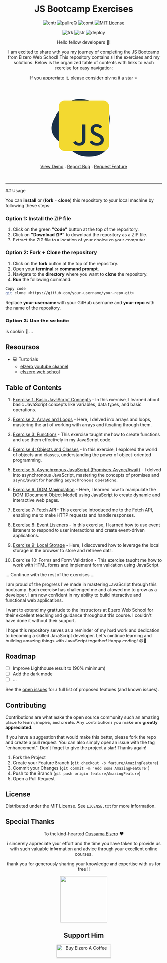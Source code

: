 
<div align="center">

<h1 align="center" >JS Bootcamp Exercises</h1>

![cntr](https://img.shields.io/github/contributors/Issam-seghir/JS-Bootcamp?color=pink&style=for-the-badge)
![pullreQ](https://img.shields.io/github/issues-pr/Issam-seghir/JS-Bootcamp?color=orange&style=for-the-badge)
![comt](https://img.shields.io/github/last-commit/Issam-seghir/JS-Bootcamp?style=for-the-badge)
[![MIT License](https://img.shields.io/badge/License-MIT-green.svg?style=for-the-badge)](https://choosealicense.com/licenses/mit/)

![frk](https://img.shields.io/github/forks/Issam-seghir/JS-Bootcamp?style=flat-square)
![str](https://img.shields.io/github/stars/Issam-seghir/JS-Bootcamp?style=flat-square)
![deploy](https://img.shields.io/website?down_color=red&down_message=down&style=flat-square&up_color=succes&up_message=up&url=https%3A%2F%2Fissam-seghir.github.io%2FJS-Bootcamp%2F)

<p align="center">

Hello fellow developers 👋!

I am excited to share with you my journey of completing the JS Bootcamp from Elzero Web School! This repository contains all the exercises and my solutions. Below is the organized table of contents with links to each exercise for easy navigation:

 If you appreciate it, please consider giving it a star ⭐
<br />
<br />
<!-- Uploaded to: SVG Repo, www.svgrepo.com, Transformed by: SVG Repo Mixer Tools -->
<svg fill="#f3d930" width="219px" height="219px" viewBox="-1.4 -1.4 16.80 16.80" role="img" focusable="false" aria-hidden="true" xmlns="http://www.w3.org/2000/svg" stroke="#f3d930" stroke-width="0.35" transform="matrix(1, 0, 0, 1, 0, 0)rotate(0)">
    <g id="SVGRepo_bgCarrier" stroke-width="0" transform="translate(0,0), scale(1)">
    <path transform="translate(-1.4, -1.4), scale(0.525)" d="M16,30.29085971095732C19.490170542349105,30.685461062500835,23.515801954094766,30.381679868953103,25.91549301900403,27.816824427740862C28.24411536485926,25.32792917716783,27.21788351798333,21.422243016619433,27.47717946359441,18.023736401864802C27.700953635655875,15.090801981429182,28.747941547300837,12.036095431709006,27.315531980627277,9.466974564961028C25.872753598342772,6.879256544738708,22.875778354996175,5.771382134718769,20.087461747949735,4.769791144623589C17.31251836510301,3.77300394934608,14.40488724171175,3.0239260544463535,11.562608961610977,3.808368320735857C8.535717500434963,4.643762101225596,6.004119709468602,6.622430792880969,4.161698097168582,9.165153209652214C2.125091911615505,11.97586937123484,0.0412518364606167,15.292416952726024,0.784759159890088,18.682857478088703C1.5190103390713101,22.03108939893742,5.077596934190938,23.689852821209072,7.802840657618971,25.768994095349775C10.360950382432653,27.72062560152222,12.802794317009864,29.929381190534833,16,30.29085971095732" fill="#1a3047" strokewidth="0"/>
    </g>
    <g id="SVGRepo_tracerCarrier" stroke-linecap="round" stroke-linejoin="round" stroke="#CCCCCC" stroke-width="0.05600000000000001"/>
    <g id="SVGRepo_iconCarrier">
    <path d="M 11.714286,1 2.285714,1 C 1.575893,1 1,1.57589 1,2.28571 l 0,9.42858 C 1,12.42411 1.575893,13 2.285714,13 l 9.428572,0 C 12.424107,13 13,12.42411 13,11.71429 L 13,2.28571 C 13,1.57589 12.424107,1 11.714286,1 Z m -4.183929,9.35893 c 0,1.16786 -0.685714,1.70089 -1.684821,1.70089 -0.902679,0 -1.425,-0.46607 -1.692857,-1.03125 l 0.91875,-0.55446 c 0.176785,0.31339 0.3375,0.57857 0.725892,0.57857 0.369643,0 0.605358,-0.14464 0.605358,-0.70982 l 0,-3.83304 1.127678,0 0,3.84911 z m 2.667857,1.70089 c -1.047321,0 -1.725,-0.49821 -2.054464,-1.15178 L 9.0625,10.37768 c 0.241071,0.39375 0.557143,0.68571 1.111607,0.68571 0.466072,0 0.766072,-0.23303 0.766072,-0.55714 0,-0.38571 -0.305358,-0.52232 -0.822322,-0.75 L 9.836607,9.63571 C 9.022321,9.29018 8.483929,8.85357 8.483929,7.93482 c 0,-0.84643 0.645535,-1.48928 1.65,-1.48928 0.717857,0 1.232142,0.2491 1.601785,0.90267 l -0.878571,0.5625 C 10.664286,7.56518 10.455357,7.42857 10.13125,7.42857 c -0.329464,0 -0.538393,0.20893 -0.538393,0.48214 0,0.3375 0.208929,0.47411 0.69375,0.68572 l 0.28125,0.12053 c 0.958929,0.40983 1.497322,0.83036 1.497322,1.77322 0,1.0125 -0.798215,1.56964 -1.866965,1.56964 z"/>
    </g>
</svg>

<a href="https://issam-seghir.github.io/JS-Bootcamp/">View Demo</a>
.
<a href="https://github.com/Issam-seghir/JS-Bootcamp/issues">Report Bug</a>
.
<a href="https://github.com/Issam-seghir/JS-Bootcamp/issues">Request Feature</a>

</p>

<br>
<hr>

</div>
## Usage

You can **install** or (**fork** + **clone**) this repository to your local machine by following these steps:

### Option 1: Install the ZIP file

1. Click on the green **"Code"** button at the top of the repository.
1. Click on **"Download ZIP"** to download the repository as a ZIP file.
1. Extract the ZIP file to a location of your choice on your computer.

### Option 2: Fork + Clone the repository

1. Click on the **fork**  button at the top of the repository.
1. Open your **terminal** or **command** **prompt**.
1. Navigate to the **directory** where you want to **clone** the repository.
1. **Run** the following command:

```bash
Copy code
git clone <https://github.com/your-username/your-repo.git>
```

Replace **your-username** with your GitHub username and **your-repo** with the name of the repository.

### Option 3: Use the website

 is cookin 🍜 ...

## Resoursos

- 💻 Turtorials
  - [elzero youtube channel](https://www.youtube.com/playlist?list=PLDoPjvoNmBAzHSjcR-HnW9tnxyuye8KbF)
  - [elszero web school](https://elzero.org/practical-html-css/)

## Table of Contents

1. [Exercise 1: Basic JavaScript Concepts](./exercise-1.js) - In this exercise, I learned about basic JavaScript concepts like variables, data types, and basic operations.

2. [Exercise 2: Arrays and Loops](./exercise-2.js) - Here, I delved into arrays and loops, mastering the art of working with arrays and iterating through them.

3. [Exercise 3: Functions](./exercise-3.js) - This exercise taught me how to create functions and use them effectively in my JavaScript code.

4. [Exercise 4: Objects and Classes](./exercise-4.js) - In this exercise, I explored the world of objects and classes, understanding the power of object-oriented programming.

5. [Exercise 5: Asynchronous JavaScript (Promises, Async/Await)](./exercise-5.js) - I delved into asynchronous JavaScript, mastering the concepts of promises and async/await for handling asynchronous operations.

6. [Exercise 6: DOM Manipulation](./exercise-6.js) - Here, I learned how to manipulate the DOM (Document Object Model) using JavaScript to create dynamic and interactive web pages.

7. [Exercise 7: Fetch API](./exercise-7.js) - This exercise introduced me to the Fetch API, enabling me to make HTTP requests and handle responses.

8. [Exercise 8: Event Listeners](./exercise-8.js) - In this exercise, I learned how to use event listeners to respond to user interactions and create event-driven applications.

9. [Exercise 9: Local Storage](./exercise-9.js) - Here, I discovered how to leverage the local storage in the browser to store and retrieve data.

10. [Exercise 10: Forms and Form Validation](./exercise-10.js) - This exercise taught me how to work with HTML forms and implement form validation using JavaScript.

... Continue with the rest of the exercises ...

I am proud of the progress I've made in mastering JavaScript through this bootcamp. Each exercise has challenged me and allowed me to grow as a developer. I am now confident in my ability to build interactive and functional web applications.

I want to extend my gratitude to the instructors at Elzero Web School for their excellent teaching and guidance throughout this course. I couldn't have done it without their support.

I hope this repository serves as a reminder of my hard work and dedication to becoming a skilled JavaScript developer. Let's continue learning and building amazing things with JavaScript together! Happy coding! 😄🚀

<!-- ROADMAP -->
## Roadmap

- [ ] Improve  Lighthouse result to (90% minimum)
- [ ] Add the dark mode
- [ ] ...

See the [open issues](https://github.com/github_username/repo_name/issues) for a full list of proposed features (and known issues).

<!-- CONTRIBUTING -->
## Contributing

Contributions are what make the open source community such an amazing place to learn, inspire, and create. Any contributions you make are **greatly appreciated**.

If you have a suggestion that would make this better, please fork the repo and create a pull request. You can also simply open an issue with the tag "enhancement".
Don't forget to give the project a star! Thanks again!

1. Fork the Project
2. Create your Feature Branch (`git checkout -b feature/AmazingFeature`)
3. Commit your Changes (`git commit -m 'Add some AmazingFeature'`)
4. Push to the Branch (`git push origin feature/AmazingFeature`)
5. Open a Pull Request

<!-- LICENSE -->
## License

Distributed under the MIT License. See `LICENSE.txt` for more information.

## Special Thanks

<div align="center">

   To  the kind-hearted [Oussama Elzero](https://github.com/OsamaElzero) ❤

i sincerely appreciate your effort and the time you have taken to provide us with such valuable information and advice through your excellent online courses.

thank you for generously sharing your knowledge and expertise with us for free !!

<img src="https://user-images.githubusercontent.com/74573675/233981012-36b8cad9-5d3d-4115-9d43-f7e46dc57bac.png" width="150" height="150">
</div>

<div align="center">

## Support Him

<a href="https://www.buymeacoffee.com/OsamaElzero" target="_blank"><img src="https://www.buymeacoffee.com/assets/img/custom_images/orange_img.png" alt="Buy Elzero A Coffee" style="height: 41px !important;width: 174px !important;box-shadow: 0px 3px 2px 0px rgba(190, 190, 190, 0.5) !important;-webkit-box-shadow: 0px 3px 2px 0px rgba(190, 190, 190, 0.5) !important;" ></a>
</div>
